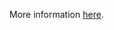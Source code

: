More information [here](https://docs.paloaltonetworks.com/content/techdocs/en_US/prisma/prisma-cloud/prisma-cloud-code-security-policy-reference/aws-policies/aws-general-policies/ensure-aws-api-gateway-domain-uses-a-modern-security-policy.html).

